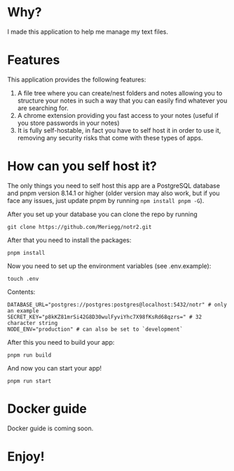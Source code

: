 # Why?

I made this application to help me manage my text files.

# Features

This application provides the following features:
1. A file tree where you can create/nest folders and notes allowing you to structure your notes in such a way that you can easily find whatever you are searching for.
2. A chrome extension providing you fast access to your notes (useful if you store passwords in your notes) 
3. It is fully self-hostable, in fact you have to self host it in order to use it, removing any security risks that come with these types of apps.

# How can you self host it?

The only things you need to self host this app are a PostgreSQL database and pnpm version 8.14.1 or higher (older version may also work, but if you face any issues, just update pnpm by running `npm install pnpm -G`).

After you set up your database you can clone the repo by running

```
git clone https://github.com/Meriegg/notr2.git
```

After that you need to install the packages:

```
pnpm install
```

Now you need to set up the environment variables (see .env.example):

```
touch .env
```

Contents:

```
DATABASE_URL="postgres://postgres:postgres@localhost:5432/notr" # only an example
SECRET_KEY="p8kKZ81mrSi42G8D30wulFyviYhc7X98fKsRd68qzrs=" # 32 character string
NODE_ENV="production" # can also be set to `development`
```

After this you need to build your app:

```
pnpm run build
```

And now you can start your app!

```
pnpm run start
```

# Docker guide 

Docker guide is coming soon.

# Enjoy!
